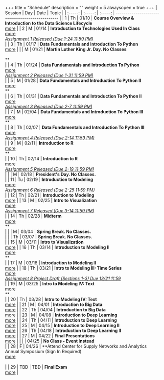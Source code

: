 +++
title = "Schedule"
description = ""
weight = 5
alwaysopen = true
+++
| Session | Day | Date | Topic |
| :-----: | :-----: | :-----: | ------------------------------------------------- |
| 1 | Th | 01/10 | **Course Overview & Introduction to the Data Science Lifecycle** <br> [more](/mgmt6560-sp19/sessions/session1/) |
| 2 | M | 01/14 | **Introduction to Technologies Used In Class** <br> [more](/mgmt6560-sp19/sessions/session2/) <br> *[ Assignment 1 Released (Due 1-24 11:59 PM)](/mgmt6560-sp19/assignments/assignment1/)* <br> |
| 3 | Th | 01/17 | **Data Fundamentals and Introduction To Python** <br> [more](/mgmt6560-sp19/sessions/session3/) |
|   | M | 01/21 | **Martin Luther King Jr. Day. No Classes** <br>  <br> ** <br> |
| 4 | Th | 01/24 | **Data Fundamentals and Introduction To Python** <br> [more](/mgmt6560-sp19/sessions/session4/) <br> *[Assignment 2  Released (Due 1-31 11:59 PM)](/mgmt6560-sp19/assignments/assignment2/)* <br> |
| 5 | M | 01/28 | **Data Fundamentals and Introduction To Python II** <br> [more](/mgmt6560-sp19/sessions/session5/) <br> ** <br> |
| 6 | Th | 01/31 | **Data Fundamentals and Introduction To Python II** <br> [more](/mgmt6560-sp19/sessions/session6/) <br> *[Assignment 3 Released (Due 2-7 11:59 PM)](/mgmt6560-sp19/assignments/assignment3/)* <br> |
| 7 | M | 02/04 | **Data Fundamentals and Introduction To Python III** <br> [more](/mgmt6560-sp19/sessions/session7/) <br> ** <br> |
| 8 | Th | 02/07 | **Data Fundamentals and Introduction To Python III** <br> [more](/mgmt6560-sp19/sessions/session8/) <br> *[Assignment 4 Released (Due 2-14 11:59 PM)](/mgmt6560-sp19/assignments/assignment4/)* <br> |
| 9 | M | 02/11 | **Introduction to R** <br> [more](/mgmt6560-sp19/sessions/session9/) <br> ** <br> |
| 10 | Th | 02/14 | **Introduction to R** <br> [more](/mgmt6560-sp19/sessions/session10/) <br> *[Assignment 5 Released (Due 2-19 11:59 PM)](/mgmt6560-sp19/assignments/assignment5/)* <br> |
|   | M | 02/18 | **President's Day. No Classes.** <br>  |
| 11 | Tu | 02/19 | **Introduction to Modeling** <br> [more](/mgmt6560-sp19/sessions/session11/) <br> *[Assignment 6 Released (Due 2-25 11:59 PM)](/mgmt6560-sp19/assignments/assignment6/)* <br> |
| 12 | Th | 02/21 | **Introduction to Modeling** <br> [more](/mgmt6560-sp19/sessions/session12/) |
| 13 | M | 02/25 | **Intro to Visualization** <br> [more](/mgmt6560-sp19/sessions/session13/) <br> *[Assignment 7 Released (Due 3-14 11:59 PM)](/mgmt6560-sp19/assignments/assignment7/)* <br> |
| 14 | Th | 02/28 | **Midterm** <br> [more](/mgmt6560-sp19/sessions/session14/) <br> ** <br> |
|   | M | 03/04 | **Spring Break. No Classes.** <br>  |
|   | Th | 03/07 | **Spring Break. No Classes.** <br>  |
| 15 | M | 03/11 | **Intro to Visualization** <br> [more](/mgmt6560-sp19/sessions/session15/) |
| 16 | Th | 03/14 | **Introduction to Modeling II** <br> [more](/mgmt6560-sp19/sessions/session16/) <br> ** <br> |
| 17 | M | 03/18 | **Introduction to Modeling II** <br> [more](/mgmt6560-sp19/sessions/session17/) |
| 18 | Th | 03/21 | **Intro to Modeling III: Time Series** <br> [more](/mgmt6560-sp19/sessions/session18/) <br> *[Assignment 8 Project Draft (Sections 1-3) Due 13/21 11:59](/mgmt6560-sp19/assignments/assignment8/)* <br> |
| 19 | M | 03/25 | **Intro to Modeling IV: Text** <br> [more](/mgmt6560-sp19/sessions/session19/) <br> ** <br> |
| 20 | Th | 03/28 | **Intro to Modeling IV: Text** <br> [more](/mgmt6560-sp19/sessions/session20/) |
| 21 | M | 04/01 | **Introduction to Big Data** <br> [more](/mgmt6560-sp19/sessions/session21/) |
| 22 | Th | 04/04 | **Introduction to Big Data** <br> [more](/mgmt6560-sp19/sessions/session22/) |
| 23 | M | 04/08 | **Introduction to Deep Learning** <br> [more](/mgmt6560-sp19/sessions/session23/) |
| 24 | Th | 04/11 | **Introduction to Deep Learning** <br> [more](/mgmt6560-sp19/sessions/session24/) |
| 25 | M | 04/15 | **Introduction to Deep Learning II** <br> [more](/mgmt6560-sp19/sessions/session25/) |
| 26 | Th | 04/18 | **Introduction to Deep Learning II** <br> [more](/mgmt6560-sp19/sessions/session26/) |
| 27 | M | 04/22 | **Final Presentations** <br> [more](/mgmt6560-sp19/sessions/session27/) |
|    |   | 04/25 | **No Class - Event Instead** <br>  |
| 28 | F | 04/26 | **Attend Center for Supply Networks and Analytics Annual Symposium (Sign In Required) <br> [more](/mgmt6560-sp19/sessions/session28/) <br> *[ ](/mgmt6560-sp19/assignments/assignment16/)* <br> |
| 29 | TBD | TBD | **Final Exam** <br> [more](/mgmt6560-sp19/sessions/session29/) |

